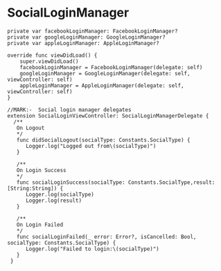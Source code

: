 # SocialLoginManager


    private var facebookLoginManager: FacebookLoginManager?
    private var googleLoginManager: GoogleLoginManager?
    private var appleLoginManager: AppleLoginManager?
    
    override func viewDidLoad() {
        super.viewDidLoad()
        facebookLoginManager = FacebookLoginManager(delegate: self)
        googleLoginManager = GoogleLoginManager(delegate: self, viewController: self)
        appleLoginManager = AppleLoginManager(delegate: self, viewController: self)
    }
    
    //MARK:-  Social login manager delegates
    extension SocialLoginViewController: SocialLoginManagerDelegate {
      /**
       On Logout
       */
       func didSocialLogout(socialType: Constants.SocialType) {
          Logger.log("Logged out from\(socialType)")
       }
    
       /**
       On Login Success
       */
       func socialLoginSuccess(socialType: Constants.SocialType,result: [String:String]) {
          Logger.log(socialType)
          Logger.log(result)
       }
    
       /**
       On Login Failed
       */
       func socialLoginFailed(_ error: Error?, isCancelled: Bool, socialType: Constants.SocialType) {
          Logger.log("Failed to login:\(socialType)")
       }
     }
